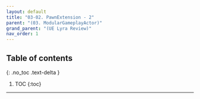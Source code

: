 ```yaml
---
layout: default
title: "03-02. PawnExtension - 2"
parent: "(03. ModularGameplayActor)"
grand_parent: "(UE Lyra Review)"
nav_order: 1
---
```


## Table of contents
{: .no_toc .text-delta }

1. TOC
{:toc}

---